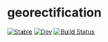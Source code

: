 # georectification

[![Stable](https://img.shields.io/badge/docs-stable-blue.svg)](https://mi3nts.github.io/georectification.jl/stable)
[![Dev](https://img.shields.io/badge/docs-dev-blue.svg)](https://mi3nts.github.io/georectification.jl/dev)
[![Build Status](https://github.com/john-waczak/georectification.jl/actions/workflows/CI.yml/badge.svg?branch=main)](https://github.com/mi3nts/georectification.jl/actions/workflows/CI.yml?query=branch%3Amain)
